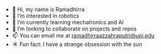 - 👋 Hi, my name is Ramadhirra
- 👀 I’m interested in robotics
- 🌱 I’m currently learning mechatronics and AI
- 💞️ I’m looking to collaborate on projects and repos
- 📫 You can email me at ramadhirraazzahraputri@upi.edu
- ☀️ Fun fact: I have a strange obsession with the sun

<!---
honeypotalert/honeypotalert is a ✨ special ✨ repository because its `README.md` (this file) appears on your GitHub profile.
You can click the Preview link to take a look at your changes.
--->

